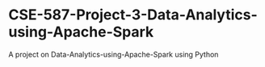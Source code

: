 # CSE-587-Project-3-Data-Analytics-using-Apache-Spark
A project on Data-Analytics-using-Apache-Spark using Python
